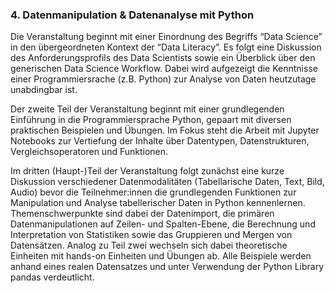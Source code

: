
### 4. Datenmanipulation & Datenanalyse mit Python
Die Veranstaltung beginnt mit einer Einordnung des Begriffs “Data Science” in den übergeordneten Kontext der “Data Literacy”. Es folgt eine Diskussion des Anforderungsprofils des Data Scientists sowie ein Überblick über den generischen Data Science Workflow. Dabei wird aufgezeigt die Kenntnisse einer Programmiersrache (z.B. Python) zur Analyse von Daten heutzutage unabdingbar ist.

Der zweite Teil der Veranstaltung beginnt mit einer grundlegenden Einführung in die Programmiersprache Python, gepaart mit diversen praktischen Beispielen und Übungen. Im Fokus steht die Arbeit mit Jupyter Notebooks zur Vertiefung der Inhalte über Datentypen, Datenstrukturen, Vergleichsoperatoren und Funktionen.

Im dritten (Haupt-)Teil der Veranstaltung folgt zunächst eine kurze Diskussion verschiedener Datenmodalitäten (Tabellarische Daten, Text, Bild, Audio) bevor die Teilnehmer:innen die grundlegenden Funktionen zur Manipulation und Analyse tabellerischer Daten in Python kennenlernen. Themenschwerpunkte sind dabei der Datenimport, die primären Datenmanipulationen auf Zeilen- und Spalten-Ebene, die Berechnung und Interpretation von Statistiken sowie das Gruppieren und Mergen von Datensätzen. Analog zu Teil zwei wechseln sich dabei theoretische Einheiten mit hands-on Einheiten und Übungen ab. Alle Beispiele werden anhand eines realen Datensatzes und unter Verwendung der Python Library pandas verdeutlicht.
